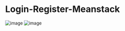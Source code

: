 # Login-Register-Meanstack

![image](https://user-images.githubusercontent.com/49555360/148179799-466bfb1d-0013-4e4a-8763-5d518a4dea29.png)
![image](https://user-images.githubusercontent.com/49555360/148179887-e1e70b36-afa5-484f-bf68-f49477b9410e.png)
